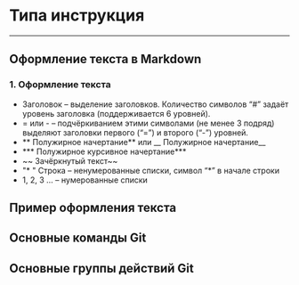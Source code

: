 # **Типа инструкция** 
-------

## **Оформление текста в Markdown**
### 1. Оформление текста 
   * Заголовок – выделение заголовков. Количество символов “#” задаёт уровень заголовка  (поддерживается 6 уровней).
   * = или - – подчёркиванием этими символами (не менее 3 подряд) выделяют заголовки  первого (“=”) и второго (“-”) уровней.
   * ** Полужирное начертание** или __ Полужирное начертание__
   * *** Полужирное курсивное начертание***
   * ~~ Зачёркнутый текст~~
   *  "* " Строка – ненумерованные списки, символ “*” в начале строки
   * 1, 2, 3 … – нумерованные списки

## **Пример оформления текста**

## **Основные команды Git**

## **Основные группы действий Git**
